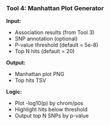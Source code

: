 ### Tool 4: Manhattan Plot Generator

**Input:**

* Association results (from Tool 3)
* SNP annotation (optional)
* P-value threshold (default = 5e-8)
* Top N hits (default = 20)

**Output:**

* Manhattan plot PNG
* Top hits TSV

**Logic:**

* Plot -log10(p) by chrom/pos
* Highlight hits below threshold
* Output top N SNPs by p-value
